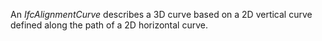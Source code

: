 ﻿An _IfcAlignmentCurve_ describes a 3D curve based on a 2D vertical curve defined along the path of a 2D horizontal curve.